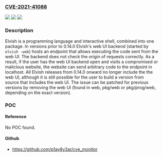 ### [CVE-2021-41088](https://cve.mitre.org/cgi-bin/cvename.cgi?name=CVE-2021-41088)
![](https://img.shields.io/static/v1?label=Product&message=elvish&color=blue)
![](https://img.shields.io/static/v1?label=Version&message=n%2Fa&color=blue)
![](https://img.shields.io/static/v1?label=Vulnerability&message=CWE-668%3A%20Exposure%20of%20Resource%20to%20Wrong%20Sphere&color=brighgreen)

### Description

Elvish is a programming language and interactive shell, combined into one package. In versions prior to 0.14.0 Elvish's web UI backend (started by `elvish -web`) hosts an endpoint that allows executing the code sent from the web UI. The backend does not check the origin of requests correctly. As a result, if the user has the web UI backend open and visits a compromised or malicious website, the website can send arbitrary code to the endpoint in localhost. All Elvish releases from 0.14.0 onward no longer include the the web UI, although it is still possible for the user to build a version from source that includes the web UI. The issue can be patched for previous versions by removing the web UI (found in web, pkg/web or pkg/prog/web, depending on the exact version).

### POC

#### Reference
No POC found.

#### Github
- https://github.com/p1ay8y3ar/cve_monitor

